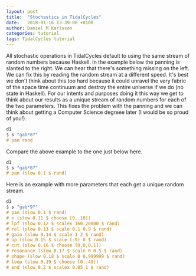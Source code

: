 ```yaml
---
layout: post
title:  "Stochastics in TidalCycles"
date:   2018-01-16 13:39:00 +0100
author: Daniel M Karlsson
categories: tutorial
tags: TidalCycles tutorial
---
```


All stochastic operations in TidalCycles default to using the same stream of
random numbers because Haskell. In the example below the panning is slanted to
the right. We can hear that there's something missing on the left. We can fix
this by reading the random stream at a different speed. It's best we don't think
about this too hard because it could unravel the very fabric of the space time
continuum and destroy the entire universe if we do (no state in Haskell). For
our intents and purposes doing it this way we get to think about our results as
a unique stream of random numbers for each of the two parameters. This fixes the
problem with the panning and we can think about getting a Computer Science
degreee later (I would be so proud of you!).

```haskell
d1
$ s "gab*8?"
# pan rand
```

Compare the above example to the one just below here.

```haskell
d1
$ s "gab*8?"
# pan (slow 0.1 $ rand)
```

Here is an example with more parameters that each get a unique random stream.

```haskell
d1
$ s "gab*9?"
# pan (slow 0.1 $ rand)
# n (slow 0.11 $ choose [0..10])
# lpf (slow 0.12 $ scalex 160 20000 $ rand)
# rel (slow 0.13 $ scale 0.1 0.9 $ rand)
# gain (slow 0.14 $ scale 1 2 $ rand)
# up (slow 0.15 $ scale (-9) 0 $ rand)
# cut (slow 0.16 $ choose [0,0,0,1])
# resonance (slow 0.17 $ scale 0 0.5 $ rand)
# shape (slow 0.18 $ scale 0 0.999999 $ rand)
# loop (slow 0.19 $ choose [0..49])
# end (slow 0.2 $ scalex 0.05 1 $ rand) 
```
